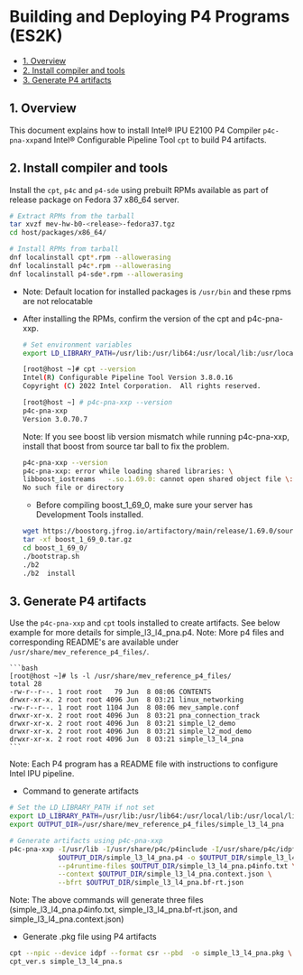 # Building and Deploying P4 Programs (ES2K)

- [1. Overview](#1-overview)
- [2. Install compiler and tools](#2-install-compiler-and-tools)
- [3. Generate P4 artifacts](#3-generate-p4-artifacts)

## 1. Overview

This document explains how to install Intel® IPU E2100 P4 Compiler `p4c-pna-xxp`and Intel® Configurable Pipeline Tool `cpt` to build P4 artifacts.

## 2. Install compiler and tools
Install the `cpt`, `p4c` and `p4-sde` using prebuilt RPMs available as part of release package on Fedora 37 x86_64 server.

  ```bash
  # Extract RPMs from the tarball
  tar xvzf mev-hw-b0-<release>-fedora37.tgz
  cd host/packages/x86_64/

  # Install RPMs from tarball
  dnf localinstall cpt*.rpm --allowerasing
  dnf localinstall p4c*.rpm --allowerasing
  dnf localinstall p4-sde*.rpm --allowerasing
  
  ```
  - Note: Default location for installed packages is `/usr/bin` and these rpms are not relocatable

- After installing the RPMs, confirm the version of the cpt and p4c-pna-xxp.

  ```bash
  # Set environment variables
  export LD_LIBRARY_PATH=/usr/lib:/usr/lib64:/usr/local/lib:/usr/local/lib64:$LD_LIBRARY_PATH
  
  [root@host ~]# cpt --version
  Intel(R) Configurable Pipeline Tool Version 3.8.0.16
  Copyright (C) 2022 Intel Corporation.  All rights reserved.

  [root@host ~] # p4c-pna-xxp --version
  p4c-pna-xxp
  Version 3.0.70.7
  ```

  Note: If you see boost lib version mismatch while running p4c-pna-xxp, install that boost from source tar ball to fix the problem.
  ```bash
  p4c-pna-xxp --version
  p4c-pna-xxp: error while loading shared libraries: \
  libboost_iostreams   -.so.1.69.0: cannot open shared object file \:
  No such file or directory
  ```

  - Before compiling boost_1_69_0, make sure your server has Development Tools installed.
   ```bash
   wget https://boostorg.jfrog.io/artifactory/main/release/1.69.0/source/boost_1_69_0.tar.gz
   tar -xf boost_1_69_0.tar.gz
   cd boost_1_69_0/
   ./bootstrap.sh
   ./b2
   ./b2  install
   ```

## 3. Generate P4 artifacts
Use the `p4c-pna-xxp` and `cpt` tools installed to create artifacts. See below example for more details for simple_l3_l4_pna.p4.
Note: More p4 files and corresponding README's are available under `/usr/share/mev_reference_p4_files/`.

    ```bash
    [root@host ~]# ls -l /usr/share/mev_reference_p4_files/
    total 28
    -rw-r--r--. 1 root root   79 Jun  8 08:06 CONTENTS
    drwxr-xr-x. 2 root root 4096 Jun  8 03:21 linux_networking
    -rw-r--r--. 1 root root 1104 Jun  8 08:06 mev_sample.conf
    drwxr-xr-x. 2 root root 4096 Jun  8 03:21 pna_connection_track
    drwxr-xr-x. 2 root root 4096 Jun  8 03:21 simple_l2_demo
    drwxr-xr-x. 2 root root 4096 Jun  8 03:21 simple_l2_mod_demo
    drwxr-xr-x. 2 root root 4096 Jun  8 03:21 simple_l3_l4_pna
    ```
Note: Each P4 program has a README file with instructions to configure Intel IPU pipeline.

- Command to generate artifacts
```bash
# Set the LD_LIBRARY_PATH if not set
export LD_LIBRARY_PATH=/usr/lib:/usr/lib64:/usr/local/lib:/usr/local/lib64:$LD_LIBRARY_PATH
export OUTPUT_DIR=/usr/share/mev_reference_p4_files/simple_l3_l4_pna

# Generate artifacts using p4c-pna-xxp
p4c-pna-xxp -I/usr/lib -I/usr/share/p4c/p4include -I/usr/share/p4c/idpf-lib \
            $OUTPUT_DIR/simple_l3_l4_pna.p4 -o $OUTPUT_DIR/simple_l3_l4_pna.s \
            --p4runtime-files $OUTPUT_DIR/simple_l3_l4_pna.p4info.txt \
            --context $OUTPUT_DIR/simple_l3_l4_pna.context.json \
            --bfrt $OUTPUT_DIR/simple_l3_l4_pna.bf-rt.json
```
Note: The above commands will generate three files (simple_l3_l4_pna.p4info.txt, simple_l3_l4_pna.bf-rt.json, and simple_l3_l4_pna.context.json)

- Generate .pkg file using P4 artifacts
```bash
cpt --npic --device idpf --format csr --pbd  -o simple_l3_l4_pna.pkg \
cpt_ver.s simple_l3_l4_pna.s
```
